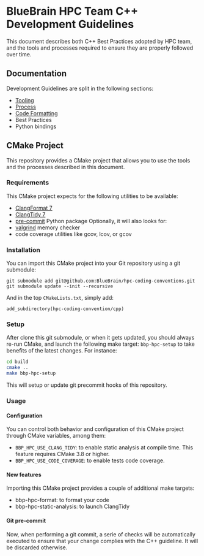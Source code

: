 # BlueBrain HPC Team C++ Development Guidelines

This document describes both C++ Best Practices adopted by
HPC team, and the tools and processes required to
ensure they are properly followed over time.

## Documentation

Development Guidelines are split in the following sections:
* [Tooling](./Tooling.md)
* [Process](./Process.md)
* [Code Formatting](./formatting/README.md)
* Best Practices
* Python bindings

## CMake Project

This repository provides a CMake project that allows you to use the tools and the processes described in this document.

### Requirements

This CMake project expects for the following utilities to be available:
* [ClangFormat 7](https://releases.llvm.org/7.0.0/tools/clang/docs/ClangFormat.html)
* [ClangTidy 7](https://releases.llvm.org/7.0.0/tools/clang/tools/extra/docs/clang-tidy/index.html)
* [pre-commit](https://pre-commit.com/) Python package
Optionally, it will also looks for:
* [valgrind](http://valgrind.org/) memory checker
* code coverage utilities like gcov, lcov, or gcov

### Installation

You can import this CMake project into your Git repository using a git submodule:
```
git submodule add git@github.com:BlueBrain/hpc-coding-conventions.git
git submodule update --init --recursive
```

And in the top `CMakeLists.txt`, simply add:
```
add_subdirectory(hpc-coding-convention/cpp)
```

### Setup

After clone this git submodule, or when it
gets updated, you should always re-run CMake, and launch the following make target: `bbp-hpc-setup` to take benefits of the latest changes. For instance:

```sh
cd build
cmake ..
make bbp-hpc-setup
```

This will setup or update git precommit hooks of
this repository.

### Usage

#### Configuration

You can control both behavior and configuration
of this CMake project through CMake variables, among them:

* `BBP_HPC_USE_CLANG_TIDY`: to enable static analysis at compile time.
  This feature requires CMake 3.8 or higher.
* `BBP_HPC_USE_CODE_COVERAGE`: to enable tests code coverage.

#### New features

Importing this CMake project provides a couple of additional make targets:
* bbp-hpc-format: to format your code
* bbp-hpc-static-analysis: to launch ClangTidy

#### Git pre-commit

Now, when performing a git commit, a serie of checks will be automatically
executed to ensure that your change complies with the C++ guideline.
It will be discarded otherwise.

